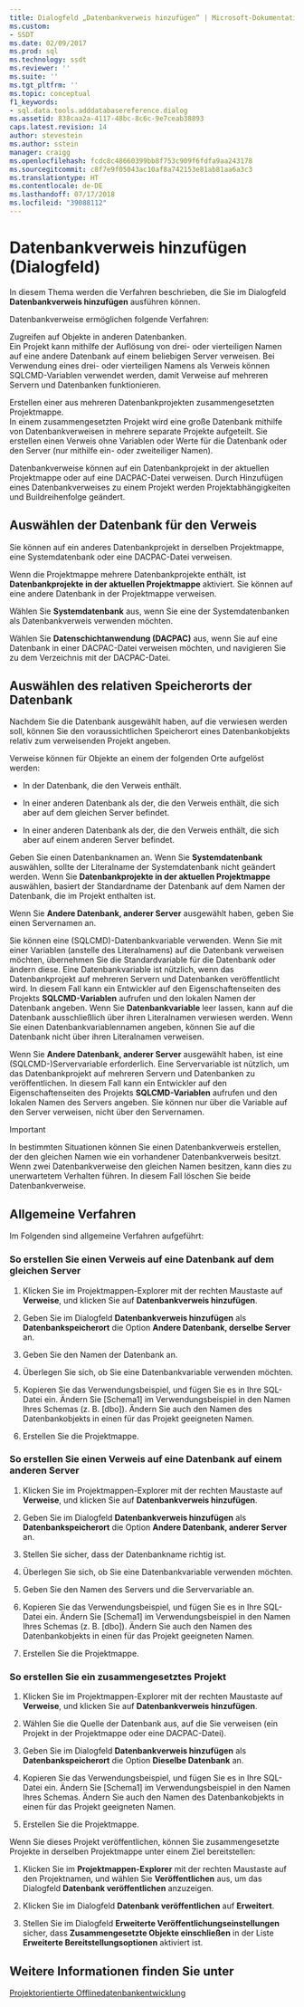 ```yaml
---
title: Dialogfeld „Datenbankverweis hinzufügen“ | Microsoft-Dokumentation
ms.custom:
- SSDT
ms.date: 02/09/2017
ms.prod: sql
ms.technology: ssdt
ms.reviewer: ''
ms.suite: ''
ms.tgt_pltfrm: ''
ms.topic: conceptual
f1_keywords:
- sql.data.tools.adddatabasereference.dialog
ms.assetid: 838caa2a-4117-48bc-8c6c-9e7ceab38893
caps.latest.revision: 14
author: stevestein
ms.author: sstein
manager: craigg
ms.openlocfilehash: fcdc8c48660399bb8f753c909f6fdfa9aa243178
ms.sourcegitcommit: c8f7e9f05043ac10af8a742153e81ab81aa6a3c3
ms.translationtype: HT
ms.contentlocale: de-DE
ms.lasthandoff: 07/17/2018
ms.locfileid: "39088112"
---
```

# <a name="add-database-reference-dialog-box"></a>Datenbankverweis hinzufügen (Dialogfeld)
In diesem Thema werden die Verfahren beschrieben, die Sie im Dialogfeld **Datenbankverweis hinzufügen** ausführen können.  
  
Datenbankverweise ermöglichen folgende Verfahren:  
  
Zugreifen auf Objekte in anderen Datenbanken.  
Ein Projekt kann mithilfe der Auflösung von drei- oder vierteiligen Namen auf eine andere Datenbank auf einem beliebigen Server verweisen. Bei Verwendung eines drei- oder vierteiligen Namens als Verweis können SQLCMD-Variablen verwendet werden, damit Verweise auf mehreren Servern und Datenbanken funktionieren.  
  
Erstellen einer aus mehreren Datenbankprojekten zusammengesetzten Projektmappe.  
In einem zusammengesetzten Projekt wird eine große Datenbank mithilfe von Datenbankverweisen in mehrere separate Projekte aufgeteilt. Sie erstellen einen Verweis ohne Variablen oder Werte für die Datenbank oder den Server (nur mithilfe ein- oder zweiteiliger Namen).  
  
Datenbankverweise können auf ein Datenbankprojekt in der aktuellen Projektmappe oder auf eine DACPAC-Datei verweisen. Durch Hinzufügen eines Datenbankverweises zu einem Projekt werden Projektabhängigkeiten und Buildreihenfolge geändert.  
  
## <a name="selecting-the-database-to-reference"></a>Auswählen der Datenbank für den Verweis  
Sie können auf ein anderes Datenbankprojekt in derselben Projektmappe, eine Systemdatenbank oder eine DACPAC-Datei verweisen.  
  
Wenn die Projektmappe mehrere Datenbankprojekte enthält, ist **Datenbankprojekte in der aktuellen Projektmappe** aktiviert. Sie können auf eine andere Datenbank in der Projektmappe verweisen.  
  
Wählen Sie **Systemdatenbank** aus, wenn Sie eine der Systemdatenbanken als Datenbankverweis verwenden möchten.  
  
Wählen Sie **Datenschichtanwendung (DACPAC)** aus, wenn Sie auf eine Datenbank in einer DACPAC-Datei verweisen möchten, und navigieren Sie zu dem Verzeichnis mit der DACPAC-Datei.  
  
## <a name="selecting-the-databases-relative-location"></a>Auswählen des relativen Speicherorts der Datenbank  
Nachdem Sie die Datenbank ausgewählt haben, auf die verwiesen werden soll, können Sie den voraussichtlichen Speicherort eines Datenbankobjekts relativ zum verweisenden Projekt angeben.  
  
Verweise können für Objekte an einem der folgenden Orte aufgelöst werden:  
  
- In der Datenbank, die den Verweis enthält.  
  
- In einer anderen Datenbank als der, die den Verweis enthält, die sich aber auf dem gleichen Server befindet.  
  
- In einer anderen Datenbank als der, die den Verweis enthält, die sich aber auf einem anderen Server befindet.  
  
Geben Sie einen Datenbanknamen an. Wenn Sie **Systemdatenbank** auswählen, sollte der Literalname der Systemdatenbank nicht geändert werden. Wenn Sie **Datenbankprojekte in der aktuellen Projektmappe** auswählen, basiert der Standardname der Datenbank auf dem Namen der Datenbank, die im Projekt enthalten ist.  
  
Wenn Sie **Andere Datenbank, anderer Server** ausgewählt haben, geben Sie einen Servernamen an.  
  
Sie können eine (SQLCMD)-Datenbankvariable verwenden. Wenn Sie mit einer Variablen (anstelle des Literalnamens) auf die Datenbank verweisen möchten, übernehmen Sie die Standardvariable für die Datenbank oder ändern diese. Eine Datenbankvariable ist nützlich, wenn das Datenbankprojekt auf mehreren Servern und Datenbanken veröffentlicht wird. In diesem Fall kann ein Entwickler auf den Eigenschaftenseiten des Projekts **SQLCMD-Variablen** aufrufen und den lokalen Namen der Datenbank angeben. Wenn Sie **Datenbankvariable** leer lassen, kann auf die Datenbank ausschließlich über ihren Literalnamen verwiesen werden. Wenn Sie einen Datenbankvariablennamen angeben, können Sie auf die Datenbank nicht über ihren Literalnamen verweisen.  
  
Wenn Sie **Andere Datenbank, anderer Server** ausgewählt haben, ist eine (SQLCMD-)Servervariable erforderlich. Eine Servervariable ist nützlich, um das Datenbankprojekt auf mehreren Servern und Datenbanken zu veröffentlichen. In diesem Fall kann ein Entwickler auf den Eigenschaftenseiten des Projekts **SQLCMD-Variablen** aufrufen und den lokalen Namen des Servers angeben. Sie können nur über die Variable auf den Server verweisen, nicht über den Servernamen.  
  
> [!IMPORTANT]  
> In bestimmten Situationen können Sie einen Datenbankverweis erstellen, der den gleichen Namen wie ein vorhandener Datenbankverweis besitzt. Wenn zwei Datenbankverweise den gleichen Namen besitzen, kann dies zu unerwartetem Verhalten führen. In diesem Fall löschen Sie beide Datenbankverweise.  
  
## <a name="common-procedures"></a>Allgemeine Verfahren  
Im Folgenden sind allgemeine Verfahren aufgeführt:  
  
### <a name="to-create-a-reference-to-a-database-on-the-same-server"></a>So erstellen Sie einen Verweis auf eine Datenbank auf dem gleichen Server  
  
1.  Klicken Sie im Projektmappen-Explorer mit der rechten Maustaste auf **Verweise**, und klicken Sie auf **Datenbankverweis hinzufügen**.  
  
2.  Geben Sie im Dialogfeld **Datenbankverweis hinzufügen** als **Datenbankspeicherort** die Option **Andere Datenbank, derselbe Server** an.  
  
3.  Geben Sie den Namen der Datenbank an.  
  
4.  Überlegen Sie sich, ob Sie eine Datenbankvariable verwenden möchten.  
  
5.  Kopieren Sie das Verwendungsbeispiel, und fügen Sie es in Ihre SQL-Datei ein. Ändern Sie [Schema1] im Verwendungsbeispiel in den Namen Ihres Schemas (z. B. [dbo]). Ändern Sie auch den Namen des Datenbankobjekts in einen für das Projekt geeigneten Namen.  
  
6.  Erstellen Sie die Projektmappe.  
  
### <a name="to-create-a-reference-to-a-database-on-another-server"></a>So erstellen Sie einen Verweis auf eine Datenbank auf einem anderen Server  
  
1.  Klicken Sie im Projektmappen-Explorer mit der rechten Maustaste auf **Verweise**, und klicken Sie auf **Datenbankverweis hinzufügen**.  
  
2.  Geben Sie im Dialogfeld **Datenbankverweis hinzufügen** als **Datenbankspeicherort** die Option **Andere Datenbank, anderer Server** an.  
  
3.  Stellen Sie sicher, dass der Datenbankname richtig ist.  
  
4.  Überlegen Sie sich, ob Sie eine Datenbankvariable verwenden möchten.  
  
5.  Geben Sie den Namen des Servers und die Servervariable an.  
  
6.  Kopieren Sie das Verwendungsbeispiel, und fügen Sie es in Ihre SQL-Datei ein. Ändern Sie [Schema1] im Verwendungsbeispiel in den Namen Ihres Schemas (z. B. [dbo]). Ändern Sie auch den Namen des Datenbankobjekts in einen für das Projekt geeigneten Namen.  
  
7.  Erstellen Sie die Projektmappe.  
  
### <a name="to-create-a-composite-project"></a>So erstellen Sie ein zusammengesetztes Projekt  
  
1.  Klicken Sie im Projektmappen-Explorer mit der rechten Maustaste auf **Verweise**, und klicken Sie auf **Datenbankverweis hinzufügen**.  
  
2.  Wählen Sie die Quelle der Datenbank aus, auf die Sie verweisen (ein Projekt in der Projektmappe oder eine DACPAC-Datei).  
  
3.  Geben Sie im Dialogfeld **Datenbankverweis hinzufügen** als **Datenbankspeicherort** die Option **Dieselbe Datenbank** an.  
  
4.  Kopieren Sie das Verwendungsbeispiel, und fügen Sie es in Ihre SQL-Datei ein. Ändern Sie [Schema1] im Verwendungsbeispiel in den Namen Ihres Schemas. Ändern Sie auch den Namen des Datenbankobjekts in einen für das Projekt geeigneten Namen.  
  
5.  Erstellen Sie die Projektmappe.  
  
Wenn Sie dieses Projekt veröffentlichen, können Sie zusammengesetzte Projekte in derselben Projektmappe unter einem Ziel bereitstellen:  
  
1.  Klicken Sie im **Projektmappen-Explorer** mit der rechten Maustaste auf den Projektnamen, und wählen Sie **Veröffentlichen** aus, um das Dialogfeld **Datenbank veröffentlichen** anzuzeigen.  
  
2.  Klicken Sie im Dialogfeld **Datenbank veröffentlichen** auf **Erweitert**.  
  
3.  Stellen Sie im Dialogfeld **Erweiterte Veröffentlichungseinstellungen** sicher, dass **Zusammengesetzte Objekte einschließen** in der Liste **Erweiterte Bereitstellungsoptionen** aktiviert ist.  
  
## <a name="see-also"></a>Weitere Informationen finden Sie unter  
[Projektorientierte Offlinedatenbankentwicklung](../ssdt/project-oriented-offline-database-development.md)  
  

